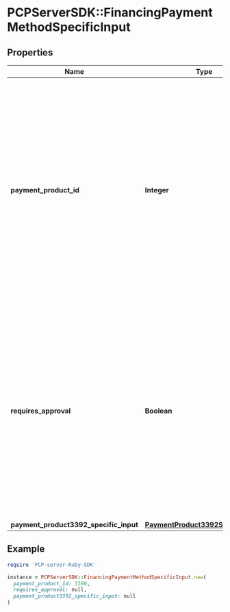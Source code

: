 # PCPServerSDK::FinancingPaymentMethodSpecificInput

## Properties

| Name | Type | Description | Notes |
| ---- | ---- | ----------- | ----- |
| **payment_product_id** | **Integer** | Payment product identifier - please check product documentation for a full overview of possible values. Currently supported payment methods * 3390 - PAYONE Secured Invoice * 3391 - PAYONE Secured Installment * 3392 - PAYONE Secured Direct Debit | [optional] |
| **requires_approval** | **Boolean** | * true &#x3D; the payment requires approval before the funds will be captured using the Approve payment or Capture payment API * false &#x3D; the payment does not require approval, and the funds will be captured automatically  If the parameter is not provided in the request, the default value will be true | [optional] |
| **payment_product3392_specific_input** | [**PaymentProduct3392SpecificInput**](PaymentProduct3392SpecificInput.md) |  | [optional] |

## Example

```ruby
require 'PCP-server-Ruby-SDK'

instance = PCPServerSDK::FinancingPaymentMethodSpecificInput.new(
  payment_product_id: 3390,
  requires_approval: null,
  payment_product3392_specific_input: null
)
```


